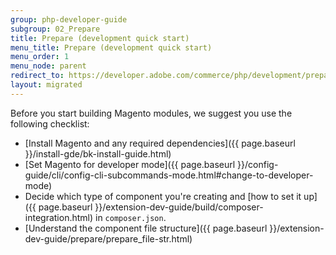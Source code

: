 ```yaml
---
group: php-developer-guide
subgroup: 02_Prepare
title: Prepare (development quick start)
menu_title: Prepare (development quick start)
menu_order: 1
menu_node: parent
redirect_to: https://developer.adobe.com/commerce/php/development/prepare/
layout: migrated
---
```


Before you start building Magento modules, we suggest you use the following checklist:

*  [Install Magento and any required dependencies]({{ page.baseurl }}/install-gde/bk-install-guide.html)
*  [Set Magento for developer mode]({{ page.baseurl }}/config-guide/cli/config-cli-subcommands-mode.html#change-to-developer-mode)
*  Decide which type of component you're creating and [how to set it up]({{ page.baseurl }}/extension-dev-guide/build/composer-integration.html) in `composer.json`.
*  [Understand the component file structure]({{ page.baseurl }}/extension-dev-guide/prepare/prepare_file-str.html)
